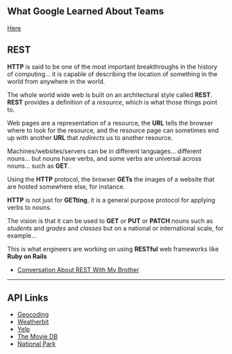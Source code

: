 ## What Google Learned About Teams

[Here](https://alibakersartawi.github.io/reading-notes/201/class-14b)

## REST

**HTTP** is said to be one of the most important breakthroughs in the history of computing... it is capable of describing the location of something in the world from anywhere in the world.

The whole world wide web is built on an architectural style called **REST**. **REST** provides a definition of a *resource*, which is what those things point to.

Web pages are a representation of a resource, the **URL** tells the browser where to look for the resource, and the resource page can sometimes end up with another **URL** that *redirects* us to another resource.

Machines/websites/servers can be in different languages... different nouns... but nouns have verbs, and some verbs are universal across nouns... such as **GET**.

Using the **HTTP** protocol, the browser **GETs** the images of a website that are hosted somewhere else, for instance.

**HTTP** is not just for **GETting**, it is a general purpose protocol for applying verbs to nouns.

The vision is that it can be used to **GET** or **PUT** or **PATCH** nouns such as *students* and *grades* and *classes* but on a national or international scale, for example...

This is what engineers are working on using **RESTful** web frameworks like **Ruby on Rails**

- [Conversation About REST With My Brother](https://gist.github.com/brookr/5977550)

---

## API Links

- [Geocoding](https://locationiq.com/)
- [Weatherbit](https://www.weatherbit.io/)
- [Yelp](https://www.yelp.com/developers/documentation/v3/business_search)
- [The Movie DB](https://developers.themoviedb.org/3/getting-started/introduction)
- [National Park](https://www.nps.gov/subjects/developer/api-documentation.htm)